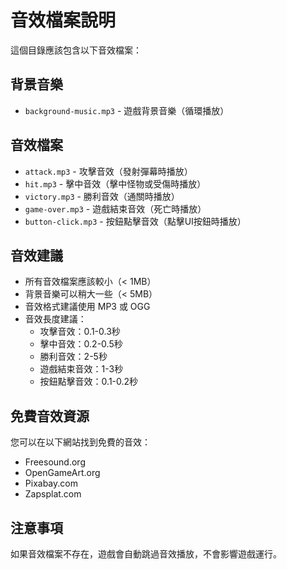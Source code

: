 # 音效檔案說明

這個目錄應該包含以下音效檔案：

## 背景音樂
- `background-music.mp3` - 遊戲背景音樂（循環播放）

## 音效檔案
- `attack.mp3` - 攻擊音效（發射彈幕時播放）
- `hit.mp3` - 擊中音效（擊中怪物或受傷時播放）
- `victory.mp3` - 勝利音效（通關時播放）
- `game-over.mp3` - 遊戲結束音效（死亡時播放）
- `button-click.mp3` - 按鈕點擊音效（點擊UI按鈕時播放）

## 音效建議
- 所有音效檔案應該較小（< 1MB）
- 背景音樂可以稍大一些（< 5MB）
- 音效格式建議使用 MP3 或 OGG
- 音效長度建議：
  - 攻擊音效：0.1-0.3秒
  - 擊中音效：0.2-0.5秒
  - 勝利音效：2-5秒
  - 遊戲結束音效：1-3秒
  - 按鈕點擊音效：0.1-0.2秒

## 免費音效資源
您可以在以下網站找到免費的音效：
- Freesound.org
- OpenGameArt.org
- Pixabay.com
- Zapsplat.com

## 注意事項
如果音效檔案不存在，遊戲會自動跳過音效播放，不會影響遊戲運行。 